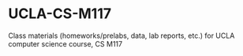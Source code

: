 UCLA-CS-M117
===========

Class materials (homeworks/prelabs, data, lab reports, etc.) for UCLA computer science course, CS M117
